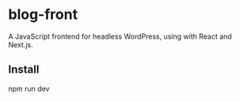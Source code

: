 # blog-front

A JavaScript frontend for headless WordPress, using with React and Next.js.

## Install 
npm run dev

